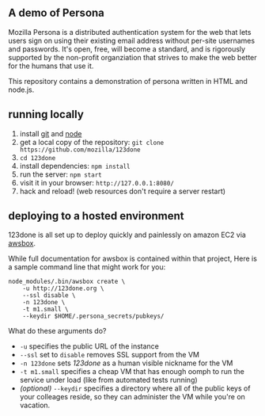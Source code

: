 ## A demo of Persona

Mozilla Persona is a distributed authentication system for the web
that lets users sign on using their existing email address without
per-site usernames and passwords.  It's open, free, will become a
standard, and is rigorously supported by the non-profit organziation
that strives to make the web better for the humans that use it. 

This repository contains a demonstration of persona written in HTML
and node.js.

## running locally

1. install [git] and [node]
2. get a local copy of the repository: `git clone https://github.com/mozilla/123done`
3. `cd 123done`
4. install dependencies: `npm install`
5. run the server: `npm start`
6. visit it in your browser: `http://127.0.0.1:8080/`
7. hack and reload!  (web resources don't require a server restart)

  [git]: http://git-scm.org
  [node]: http://nodejs.org

## deploying to a hosted environment

123done is all set up to deploy quickly and painlessly on amazon EC2 via 
[awsbox][].

  [awsbox]: https://github.com/lloyd/awsbox

While full documentation for awsbox is contained within that project, Here is a sample
command line that might work for you:

    node_modules/.bin/awsbox create \
        -u http://123done.org \
        --ssl disable \
        -n 123done \
        -t m1.small \
        --keydir $HOME/.persona_secrets/pubkeys/ 

What do these arguments do?

  * `-u` specifies the public URL of the instance
  * `--ssl` set to `disable`  removes SSL support from the VM
  * `-n 123done` sets *123done* as a human visible nickname for the VM
  * `-t m1.small` specifies a cheap VM that has enough oomph to run the service under load (like from automated tests running)
  * *(optional)* `--keydir` specifies a directory where all of the public keys of your colleages reside, so they can administer the VM while you're on vacation.
